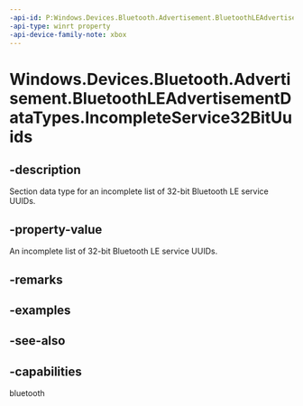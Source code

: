 ```yaml
---
-api-id: P:Windows.Devices.Bluetooth.Advertisement.BluetoothLEAdvertisementDataTypes.IncompleteService32BitUuids
-api-type: winrt property
-api-device-family-note: xbox
---
```


<!-- Property syntax
public byte IncompleteService32BitUuids { get; }
-->

# Windows.Devices.Bluetooth.Advertisement.BluetoothLEAdvertisementDataTypes.IncompleteService32BitUuids

## -description
Section data type for an incomplete list of 32-bit Bluetooth LE service UUIDs.

## -property-value
An incomplete list of 32-bit Bluetooth LE service UUIDs.

## -remarks

## -examples

## -see-also

## -capabilities
bluetooth
